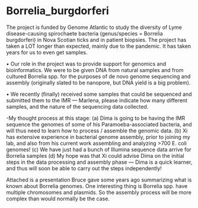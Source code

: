 # Borrelia_burgdorferi
The project is funded by Genome Atlantic to study the diversity of Lyme disease-causing spirochaete bacteria (genus/species = Borrelia burgdorferi)  in Nova Scotian ticks and in patient biopsies. The project has taken a LOT longer than expected, mainly due to the pandemic. It has taken years for us to even get samples. 

• Our role in the project was to provide support for genomics and bioinformatics. We were to be given DNA from natural samples and from cultured Borrelia spp. for the purposes of de novo genome sequencing and assembly (originally slated to be nanopore, but DNA yield is a big problem). 

• We recently (finally) received some samples that could be sequenced and submitted them to the IMR — Marlena, please indicate how many different samples, and the nature of the sequencing data collected.

-My thought process at this stage: 
(a) Dima is going to be having the IMR sequence the genomes of some of his Paramoeba-associated bacteria, and will thus need to learn how to process / assemble the genomic data.
(b) Xi has extensive experience in bacterial genome assembly, prior to joining my lab, and also from his current work assembling and analyzing >700 E. coli genomes!
(c) We have just had a bunch of Illumina sequence data arrive for Borrelia samples
(d) My hope was that Xi could advise Dima on the initial steps in the data processing and assembly phase — Dima is a quick learner, and thus will soon be able to carry out the steps independently! 

Attached is a presentation Bruce gave some years ago summarizing what is known about Borrelia genomes. One interesting thing is Borrelia spp. have multiple chromosomes and plasmids. So the assembly process will be more complex than would normally be the case. 
